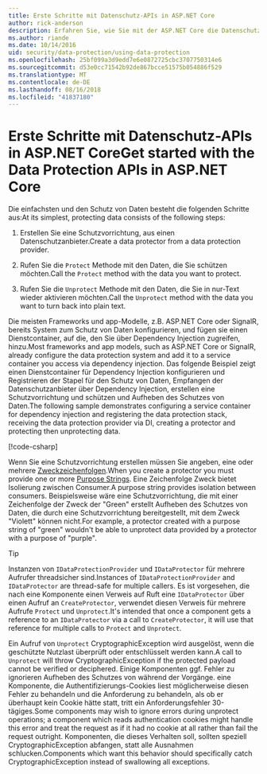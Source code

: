 ```yaml
---
title: Erste Schritte mit Datenschutz-APIs in ASP.NET Core
author: rick-anderson
description: Erfahren Sie, wie Sie mit der ASP.NET Core die Datenschutz-APIs für den Schutz und Schutz von Daten in einer app aufheben.
ms.author: riande
ms.date: 10/14/2016
uid: security/data-protection/using-data-protection
ms.openlocfilehash: 25bf099a3d9edd7e6e0872725cbc3707750314e6
ms.sourcegitcommit: d53e0cc71542b92de867bcce51575b054886f529
ms.translationtype: MT
ms.contentlocale: de-DE
ms.lasthandoff: 08/16/2018
ms.locfileid: "41837180"
---
```

# <a name="get-started-with-the-data-protection-apis-in-aspnet-core"></a><span data-ttu-id="03fa3-103">Erste Schritte mit Datenschutz-APIs in ASP.NET Core</span><span class="sxs-lookup"><span data-stu-id="03fa3-103">Get started with the Data Protection APIs in ASP.NET Core</span></span>

<a name="security-data-protection-getting-started"></a>

<span data-ttu-id="03fa3-104">Die einfachsten und den Schutz von Daten besteht die folgenden Schritte aus:</span><span class="sxs-lookup"><span data-stu-id="03fa3-104">At its simplest, protecting data consists of the following steps:</span></span>

1. <span data-ttu-id="03fa3-105">Erstellen Sie eine Schutzvorrichtung, aus einen Datenschutzanbieter.</span><span class="sxs-lookup"><span data-stu-id="03fa3-105">Create a data protector from a data protection provider.</span></span>

2. <span data-ttu-id="03fa3-106">Rufen Sie die `Protect` Methode mit den Daten, die Sie schützen möchten.</span><span class="sxs-lookup"><span data-stu-id="03fa3-106">Call the `Protect` method with the data you want to protect.</span></span>

3. <span data-ttu-id="03fa3-107">Rufen Sie die `Unprotect` Methode mit den Daten, die Sie in nur-Text wieder aktivieren möchten.</span><span class="sxs-lookup"><span data-stu-id="03fa3-107">Call the `Unprotect` method with the data you want to turn back into plain text.</span></span>

<span data-ttu-id="03fa3-108">Die meisten Frameworks und app-Modelle, z.B. ASP.NET Core oder SignalR, bereits System zum Schutz von Daten konfigurieren, und fügen sie einen Dienstcontainer, auf die, den Sie über Dependency Injection zugreifen, hinzu.</span><span class="sxs-lookup"><span data-stu-id="03fa3-108">Most frameworks and app models, such as ASP.NET Core or SignalR, already configure the data protection system and add it to a service container you access via dependency injection.</span></span> <span data-ttu-id="03fa3-109">Das folgende Beispiel zeigt einen Dienstcontainer für Dependency Injection konfigurieren und Registrieren der Stapel für den Schutz von Daten, Empfangen der Datenschutzanbieter über Dependency Injection, erstellen eine Schutzvorrichtung und schützen und Aufheben des Schutzes von Daten.</span><span class="sxs-lookup"><span data-stu-id="03fa3-109">The following sample demonstrates configuring a service container for dependency injection and registering the data protection stack, receiving the data protection provider via DI, creating a protector and protecting then unprotecting data.</span></span>

[!code-csharp[](../../security/data-protection/using-data-protection/samples/protectunprotect.cs?highlight=26,34,35,36,37,38,39,40)]

<span data-ttu-id="03fa3-110">Wenn Sie eine Schutzvorrichtung erstellen müssen Sie angeben, eine oder mehrere [Zweckzeichenfolgen](xref:security/data-protection/consumer-apis/purpose-strings).</span><span class="sxs-lookup"><span data-stu-id="03fa3-110">When you create a protector you must provide one or more [Purpose Strings](xref:security/data-protection/consumer-apis/purpose-strings).</span></span> <span data-ttu-id="03fa3-111">Eine Zeichenfolge Zweck bietet Isolierung zwischen Consumer.</span><span class="sxs-lookup"><span data-stu-id="03fa3-111">A purpose string provides isolation between consumers.</span></span> <span data-ttu-id="03fa3-112">Beispielsweise wäre eine Schutzvorrichtung, die mit einer Zeichenfolge der Zweck der "Green" erstellt Aufheben des Schutzes von Daten, die durch eine Schutzvorrichtung bereitgestellt, mit dem Zweck "Violett" können nicht.</span><span class="sxs-lookup"><span data-stu-id="03fa3-112">For example, a protector created with a purpose string of "green" wouldn't be able to unprotect data provided by a protector with a purpose of "purple".</span></span>

>[!TIP]
> <span data-ttu-id="03fa3-113">Instanzen von `IDataProtectionProvider` und `IDataProtector` für mehrere Aufrufer threadsicher sind.</span><span class="sxs-lookup"><span data-stu-id="03fa3-113">Instances of `IDataProtectionProvider` and `IDataProtector` are thread-safe for multiple callers.</span></span> <span data-ttu-id="03fa3-114">Es ist vorgesehen, die nach eine Komponente einen Verweis auf Ruft eine `IDataProtector` über einen Aufruf an `CreateProtector`, verwendet diesen Verweis für mehrere Aufrufe `Protect` und `Unprotect`.</span><span class="sxs-lookup"><span data-stu-id="03fa3-114">It's intended that once a component gets a reference to an `IDataProtector` via a call to `CreateProtector`, it will use that reference for multiple calls to `Protect` and `Unprotect`.</span></span>
>
><span data-ttu-id="03fa3-115">Ein Aufruf von `Unprotect` CryptographicException wird ausgelöst, wenn die geschützte Nutzlast überprüft oder entschlüsselt werden kann.</span><span class="sxs-lookup"><span data-stu-id="03fa3-115">A call to `Unprotect` will throw CryptographicException if the protected payload cannot be verified or deciphered.</span></span> <span data-ttu-id="03fa3-116">Einige Komponenten ggf. Fehler zu ignorieren Aufheben des Schutzes von während der Vorgänge. eine Komponente, die Authentifizierungs-Cookies liest möglicherweise diesen Fehler zu behandeln und die Anforderung zu behandeln, als ob er überhaupt kein Cookie hätte statt, tritt ein Anforderungsfehler 30-tägiges.</span><span class="sxs-lookup"><span data-stu-id="03fa3-116">Some components may wish to ignore errors during unprotect operations; a component which reads authentication cookies might handle this error and treat the request as if it had no cookie at all rather than fail the request outright.</span></span> <span data-ttu-id="03fa3-117">Komponenten, die dieses Verhalten soll, sollten speziell CryptographicException abfangen, statt alle Ausnahmen schlucken.</span><span class="sxs-lookup"><span data-stu-id="03fa3-117">Components which want this behavior should specifically catch CryptographicException instead of swallowing all exceptions.</span></span>
